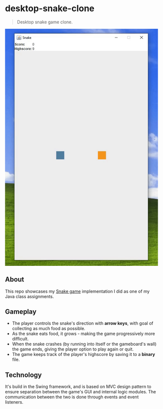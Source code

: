 ﻿# desktop-snake-clone 

> Desktop snake game clone.

<p align="center">

![](res/preview.gif)

</p>

## About
This repo showcases my [Snake game](https://en.wikipedia.org/wiki/Snake_(video_game_genre)) implementation I did as one 
of my Java class assignments.

## Gameplay
- The player controls the snake's direction with **arrow keys**, with goal of collecting as much food as possible. 
- As the snake eats food, it grows - making the game progressively more difficult.
- When the snake crashes (by running into itself or the gameboard's wall) the game ends, giving the player option to play again or quit.
- The game keeps track of the player's highscore by saving it to a **binary** file. 

## Technology
It's build in the Swing framework, and is based on MVC design pattern to 
ensure separation between the game's GUI and internal logic modules.
The communication between the two is done through events and event listeners.